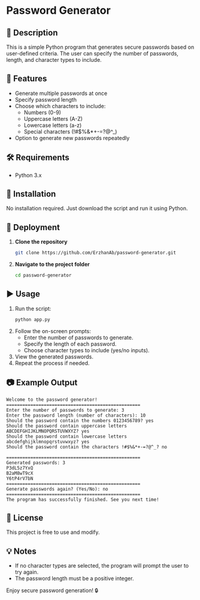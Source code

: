 # Password Generator

## 📌 Description
This is a simple Python program that generates secure passwords based on user-defined criteria. The user can specify the number of passwords, length, and character types to include.

## 🚀 Features
- Generate multiple passwords at once
- Specify password length
- Choose which characters to include:
  - Numbers (0-9)
  - Uppercase letters (A-Z)
  - Lowercase letters (a-z)
  - Special characters (!#$%&*+-=?@^_)
- Option to generate new passwords repeatedly

## 🛠️ Requirements
- Python 3.x

## 🔧 Installation
No installation required. Just download the script and run it using Python.

## 🔄 Deployment
1. **Clone the repository**  
   ```bash
   git clone https://github.com/ErzhanAb/password-generator.git
   ```
2. **Navigate to the project folder**  
   ```bash
   cd password-generator
   ```

## ▶️ Usage
1. Run the script:
   ```bash
   python app.py
   ```
2. Follow the on-screen prompts:
   - Enter the number of passwords to generate.
   - Specify the length of each password.
   - Choose character types to include (yes/no inputs).
3. View the generated passwords.
4. Repeat the process if needed.

## 📷 Example Output
```
Welcome to the password generator!
==================================================
Enter the number of passwords to generate: 3
Enter the password length (number of characters): 10
Should the password contain the numbers 0123456789? yes
Should the password contain uppercase letters ABCDEFGHIJKLMNOPQRSTUVWXYZ? yes
Should the password contain lowercase letters abcdefghijklmnopqrstuvwxyz? yes
Should the password contain the characters !#$%&*+-=?@^_? no

==================================================
Generated passwords: 3
P3dL5z7YxQ
B2aM8wT9cX
Y6tP4rV7bN
==================================================
Generate passwords again? (Yes/No): no
==================================================
The program has successfully finished. See you next time!
```

## 📜 License
This project is free to use and modify.

## 💡 Notes
- If no character types are selected, the program will prompt the user to try again.
- The password length must be a positive integer.

Enjoy secure password generation! 🔒